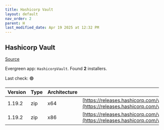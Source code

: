 ```yaml
---
title: Hashicorp Vault
layout: default
nav_order: 2
parent: H
last_modified_date: Apr 19 2025 at 12:32 PM
---
```


## Hashicorp Vault

[Source](https://www.vaultproject.io/)

Evergreen app: `HashicorpVault`. Found **2** installers.

Last check: 🟢

| Version | Type | Architecture | URI                                                                                                                                                      |
| ------- | ---- | ------------ | -------------------------------------------------------------------------------------------------------------------------------------------------------- |
| 1.19.2  | zip  | x64          | [https://releases.hashicorp.com/vault/1.19.2/vault_1.19.2_windows_amd64.zip](https://releases.hashicorp.com/vault/1.19.2/vault_1.19.2_windows_amd64.zip) |
| 1.19.2  | zip  | x86          | [https://releases.hashicorp.com/vault/1.19.2/vault_1.19.2_windows_386.zip](https://releases.hashicorp.com/vault/1.19.2/vault_1.19.2_windows_386.zip)     |
